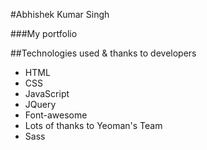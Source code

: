#Abhishek Kumar Singh

###My portfolio

##Technologies used & thanks to developers
- HTML
- CSS
- JavaScript
- JQuery
- Font-awesome
- Lots of thanks to Yeoman's Team
- Sass